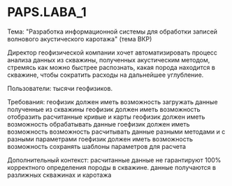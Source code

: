 # PAPS.LABA_1

Тема: "Разработка информационной системы для обработки записей волнового акустического каротажа" (тема ВКР)

Директор геофизической компании хочет автоматизировать процесс анализа данных из скважины, полученных акустическим методом,
стремясь как можно быстрее распознать, какая порода находится в скважине, чтобы сократить расходы на дальнейшее углубление.

Пользователи: тысячи геофизиков.

Требования:
геофизик должен иметь возможность загружать данные полученные из скважины
геофизик должен иметь возможность отобразить расчитанные кривые и карты
геофизик должен иметь возможность обрабатывать данные
гоефизик должен иметь возможность возможность расчитывать данные разными методами и с разными параметрами
гоефизик должен иметь возможность возможность сохранять шаблоны параметров для расчета

Дополнительный контекст:
расчитанные данные не гарантируют 100% корректного определения породы в скважине.
данные получаются в разлижных скважинах и каротажа
